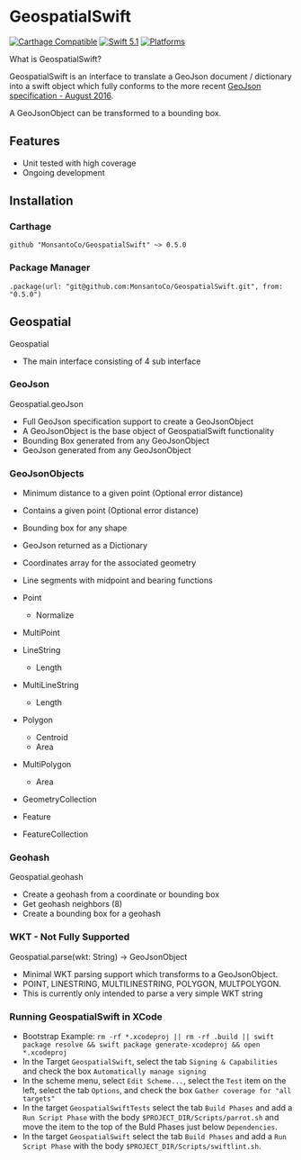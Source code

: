 # GeospatialSwift

[![Carthage Compatible](https://img.shields.io/badge/Carthage-compatible-4BC51D.svg?style=flat)](https://github.com/Carthage/Carthage)
[![Swift 5.1](https://img.shields.io/badge/Swift-5.1-orange.svg?style=flat)](https://developer.apple.com/swift/)
[![Platforms](https://img.shields.io/badge/Platforms-macOS%20%7C%20Linux%20%7C%20iOS%20%7C%20tvOS%20%7C%20watchOS-green.svg?style=flat)](https://swift.org/package-manager/)

What is GeospatialSwift?

GeospatialSwift is an interface to translate a GeoJson document / dictionary into a swift object which fully conforms to the more recent [GeoJson specification - August 2016](https://tools.ietf.org/html/rfc7946).

A GeoJsonObject can be transformed to a bounding box.

## Features

* Unit tested with high coverage
* Ongoing development

## Installation

### Carthage

```github "MonsantoCo/GeospatialSwift" ~> 0.5.0```

### Package Manager

```.package(url: "git@github.com:MonsantoCo/GeospatialSwift.git", from: "0.5.0")```

## Geospatial

Geospatial

* The main interface consisting of 4 sub interface

### GeoJson

Geospatial.geoJson

* Full GeoJson specification support to create a GeoJsonObject
* A GeoJsonObject is the base object of GeospatialSwift functionality
* Bounding Box generated from any GeoJsonObject
* GeoJson generated from any GeoJsonObject

### GeoJsonObjects

* Minimum distance to a given point (Optional error distance)
* Contains a given point (Optional error distance)
* Bounding box for any shape
* GeoJson returned as a Dictionary
* Coordinates array for the associated geometry
* Line segments with midpoint and bearing functions

* Point
  * Normalize
* MultiPoint
* LineString
  * Length
* MultiLineString
  * Length
* Polygon
  * Centroid
  * Area
* MultiPolygon
  * Area
* GeometryCollection
* Feature
* FeatureCollection

### Geohash

Geospatial.geohash

* Create a geohash from a coordinate or bounding box
* Get geohash neighbors (8)
* Create a bounding box for a geohash

### WKT - Not Fully Supported

Geospatial.parse(wkt: String) -> GeoJsonObject

* Minimal WKT parsing support which transforms to a GeoJsonObject.
* POINT, LINESTRING, MULTILINESTRING, POLYGON, MULTPOLYGON.
* This is currently only intended to parse a very simple WKT string

### Running GeospatialSwift in XCode
- Bootstrap Example: `rm -rf *.xcodeproj || rm -rf .build || swift package resolve && swift package generate-xcodeproj && open *.xcodeproj`
- In the Target  `GeospatialSwift`, select the tab `Signing & Capabilities` and check the box  `Automatically manage signing`
- In the scheme menu, select `Edit Scheme...`, select the `Test` item on the left, select the tab `Options`, and check the box `Gather coverage for "all targets"`
- In the target `GeospatialSwiftTests` select the tab `Build Phases` and add a `Run Script Phase` with the body `$PROJECT_DIR/Scripts/parrot.sh` and move the item to the top of the Buld Phases just below `Dependencies`.
- In the target `GeospatialSwift` select the tab `Build Phases` and add a `Run Script Phase` with the body `$PROJECT_DIR/Scripts/swiftlint.sh`.
